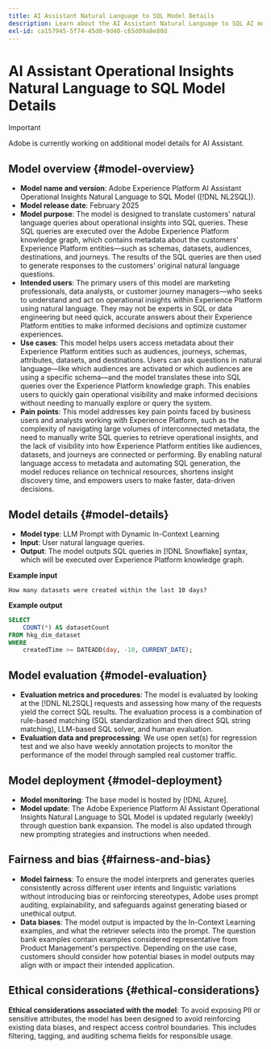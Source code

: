 ```yaml
---
title: AI Assistant Natural Language to SQL Model Details
description: Learn about the AI Assistant Natural Language to SQL AI model.
exl-id: ca157945-5f74-45d0-9d40-c65d09a8e80d
---
```

# AI Assistant Operational Insights Natural Language to SQL Model Details

>[!IMPORTANT]
>
>Adobe is currently working on additional model details for AI Assistant.

## Model overview {#model-overview}

* **Model name and version**: Adobe Experience Platform AI Assistant Operational Insights Natural Language to SQL Model ([!DNL NL2SQL]).
* **Model release date**: February 2025
* **Model purpose**: The model is designed to translate customers' natural language queries about operational insights into SQL queries. These SQL queries are executed over the Adobe Experience Platform knowledge graph, which contains metadata about the customers' Experience Platform entities—such as schemas, datasets, audiences, destinations, and journeys. The results of the SQL queries are then used to generate responses to the customers' original natural language questions.
* **Intended users**: The primary users of this model are marketing professionals, data analysts, or customer journey managers—who seeks to understand and act on operational insights within Experience Platform using natural language. They may not be experts in SQL or data engineering but need quick, accurate answers about their Experience Platform entities to make informed decisions and optimize customer experiences.
* **Use cases**: This model helps users access metadata about their Experience Platform entities such as audiences, journeys, schemas, attributes, datasets, and destinations. Users can ask questions in natural language—like which audiences are activated or which audiences are using a specific schema—and the model translates these into SQL queries over the Experience Platform knowledge graph. This enables users to quickly gain operational visibility and make informed decisions without needing to manually explore or query the system.
* **Pain points**: This model addresses key pain points faced by business users and analysts working with Experience Platform, such as the complexity of navigating large volumes of interconnected metadata, the need to manually write SQL queries to retrieve operational insights, and the lack of visibility into how Experience Platform entities like audiences, datasets, and journeys are connected or performing. By enabling natural language access to metadata and automating SQL generation, the model reduces reliance on technical resources, shortens insight discovery time, and empowers users to make faster, data-driven decisions.

## Model details {#model-details}

* **Model type**: LLM Prompt with Dynamic In-Context Learning
* **Input**: User natural language queries.
* **Output**: The model outputs SQL queries in [!DNL Snowflake] syntax, which will be executed over Experience Platform knowledge graph.

**Example input**

```console
How many datasets were created within the last 10 days?
```

**Example output**

```SQL
SELECT
    COUNT(*) AS datasetCount 
FROM hkg_dim_dataset 
WHERE
    createdTime >= DATEADD(day, -10, CURRENT_DATE);
```

## Model evaluation {#model-evaluation}

* **Evaluation metrics and procedures**: The model is evaluated by looking at the [!DNL NL2SQL] requests and assessing how many of the requests yield the correct SQL results. The evaluation process is a combination of rule-based matching (SQL standardization and then direct SQL string matching), LLM-based SQL solver, and human evaluation.
* **Evaluation data and preprocessing**: We use open set(s) for regression test and we also have weekly annotation projects to monitor the performance of the model through sampled real customer traffic.

## Model deployment {#model-deployment}

* **Model monitoring**: The base model is hosted by [!DNL Azure].
* **Model update**: The Adobe Experience Platform AI Assistant Operational Insights Natural Language to SQL Model is updated regularly (weekly) through question bank expansion. The model is also updated through new prompting strategies and instructions when needed.

## Fairness and bias {#fairness-and-bias}

* **Model fairness**: To ensure the model interprets and generates queries consistently across different user intents and linguistic variations without introducing bias or reinforcing stereotypes, Adobe uses prompt auditing, explainability, and safeguards against generating biased or unethical output.
* **Data biases**: The model output is impacted by the In-Context Learning examples, and what the retriever selects into the prompt. The question bank examples contain examples considered representative from Product Management's perspective. Depending on the use case, customers should consider how potential biases in model outputs may align with or impact their intended application.

## Ethical considerations {#ethical-considerations}

**Ethical considerations associated with the model**: To avoid exposing PII or sensitive attributes, the model has been designed to avoid reinforcing existing data biases, and respect access control boundaries. This includes filtering, tagging, and auditing schema fields for responsible usage.
